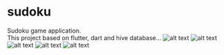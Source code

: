 # sudoku

Sudoku game application.<br>
This project based on flutter, dart and hive database...
![alt text](1.jpg)
![alt text](dark2.jpg) 
![alt text](light2.jpg)
![alt text](dark3.jpg) 
![alt text](light3.jpg)
